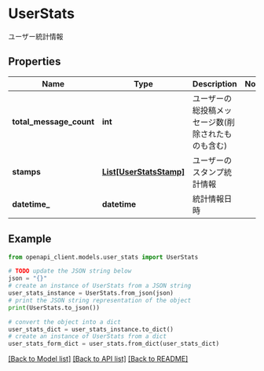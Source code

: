 # UserStats

ユーザー統計情報

## Properties

Name | Type | Description | Notes
------------ | ------------- | ------------- | -------------
**total_message_count** | **int** | ユーザーの総投稿メッセージ数(削除されたものも含む) | 
**stamps** | [**List[UserStatsStamp]**](UserStatsStamp.md) | ユーザーのスタンプ統計情報 | 
**datetime_** | **datetime** | 統計情報日時 | 

## Example

```python
from openapi_client.models.user_stats import UserStats

# TODO update the JSON string below
json = "{}"
# create an instance of UserStats from a JSON string
user_stats_instance = UserStats.from_json(json)
# print the JSON string representation of the object
print(UserStats.to_json())

# convert the object into a dict
user_stats_dict = user_stats_instance.to_dict()
# create an instance of UserStats from a dict
user_stats_form_dict = user_stats.from_dict(user_stats_dict)
```
[[Back to Model list]](../README.md#documentation-for-models) [[Back to API list]](../README.md#documentation-for-api-endpoints) [[Back to README]](../README.md)


